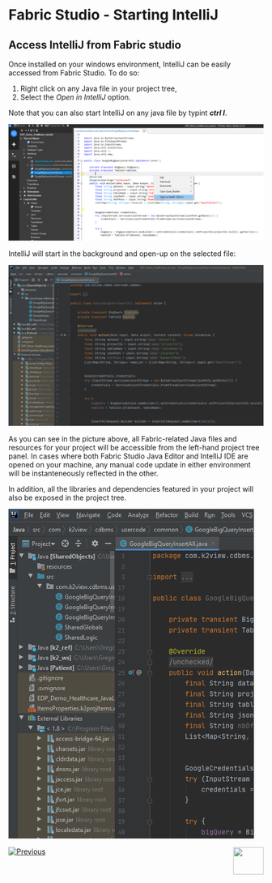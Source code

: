 # Fabric Studio - Starting IntelliJ


## Access IntelliJ from Fabric studio
Once installed on your windows environment, IntelliJ can be easily accessed from Fabric Studio.
To do so:
1. Right click on any Java file in your project tree,
2. Select the *Open in IntelliJ* option.

Note that you can also start IntelliJ on any java file by typint ***ctrl I***.

 ![image](images/04_14_01_menu.png)

IntelliJ will start in the background and open-up on the selected file:

 ![image](images/04_14_02_javafile.png) 

As you can see in the picture above, all Fabric-related Java files and resources for your project will be accessible from the left-hand project tree panel.
In cases where both Fabric Studio Java Editor and IntelliJ IDE are opened on your machine, any manual code update in either environment will be instanteneously reflected in the other.

In addition, all the libraries and dependencies featured in your project will also be exposed in the project tree.

![image](images/04_14_03_javalibs.png)



[![Previous](/articles/images/Previous.png)](/articles/04_fabric_studio/04a_IntelliJ/02_intelliJ_install.md)[<img align="right" width="60" height="54" src="/articles/images/Next.png">](/articles/04_fabric_studio/04a_IntelliJ/04_debugging_with_intelliJ.md)
